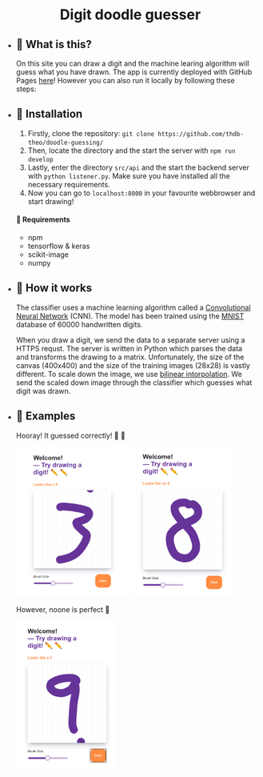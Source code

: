 
<h1 align="center">
  Digit doodle guesser
</h1>


- ## 🤔 **What is this?**
  
  On this site you can draw a digit and the machine learing algorithm will guess what you have drawn. The app is currently deployed with GitHub Pages [here](https://thdb-theo.github.io/doodle-guessing/)! However you can also run it locally by following these steps:
- ## 🚀 **Installation**
  1. Firstly, clone the repository: `git clone https://github.com/thdb-theo/doodle-guessing/`
  2. Then, locate the directory and the start the server with `npm run develop`
  3. Lastly, enter the directory `src/api` and the start the backend server with `python listener.py`. Make sure you have installed all the necessary requirements.
  4. Now you can go to `localhost:8000` in your favourite webbrowser and start drawing!

  #### 🔨 **Requirements**
  - npm
  - tensorflow & keras
  - scikit-image
  - numpy


- ## 💪 **How it works**

  The classifier uses a machine learning algorithm called a [Convolutional Neural Network](https://en.wikipedia.org/wiki/Convolutional_neural_network) (CNN). The model has been trained using the [MNIST](http://yann.lecun.com/exdb/mnist/) database of 60000 handwritten digits.

  When you draw a digit, we send the data to a separate server using a HTTPS requst. The server is written in Python which parses the data and transforms the drawing to a matrix. Unfortunately, the size of the canvas (400x400) and the size of the training images (28x28) is vastly different. To scale down the image, we use [bilinear intorpolation](https://en.wikipedia.org/wiki/Bilinear_interpolation). We send the scaled down image through the classifier which guesses what digit was drawn.

- ## 👀 **Examples**

  Hooray! It guessed correctly! 🎉 🎉

  <img src="media/three-example.png" alt="alt text" height="300">
  <img src="media/eight-example.png" alt="alt text" height="300">
  </p>

  However, noone is perfect 🤷

  <img src="media/nine-wrong.png" alt="alt text" height="300">

